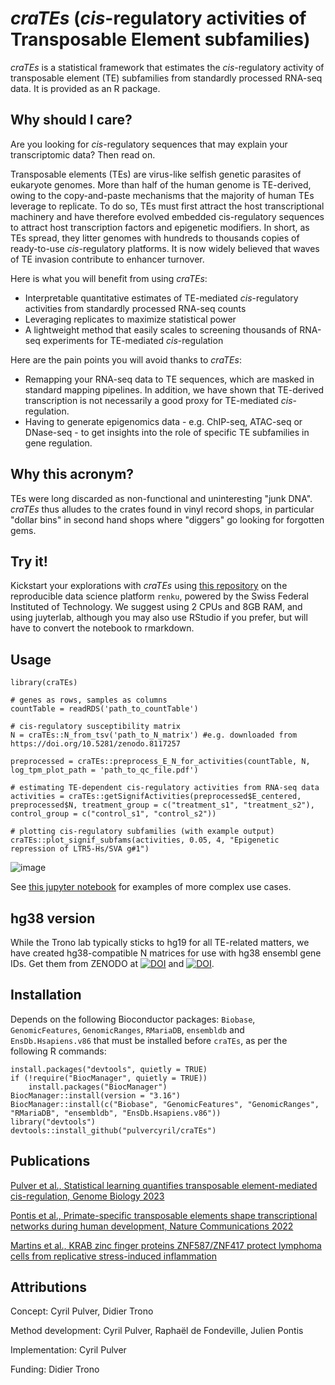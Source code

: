 # *craTEs* (*cis*-regulatory activities of Transposable Element subfamilies)
*craTEs* is a statistical framework that estimates the *cis*-regulatory activity of transposable element (TE) subfamilies from standardly processed RNA-seq data. It is provided as an R package.

## Why should I care?
Are you looking for *cis*-regulatory sequences that may explain your transcriptomic data? Then read on. 

Transposable elements (TEs) are virus-like selfish genetic parasites of eukaryote genomes. More than half of the human genome is TE-derived, owing to the copy-and-paste mechanisms that the majority of human TEs leverage to replicate. To do so, TEs must first attract the host transcriptional machinery and have therefore evolved embedded cis-regulatory sequences to attract host transcription factors and epigenetic modifiers. In short, as TEs spread, they litter genomes with hundreds to thousands copies of ready-to-use *cis*-regulatory platforms. It is now widely believed that waves of TE invasion contribute to enhancer turnover. 

Here is what you will benefit from using *craTEs*:
- Interpretable quantitative estimates of TE-mediated *cis*-regulatory activities from standardly processed RNA-seq counts
- Leveraging replicates to maximize statistical power
- A lightweight method that easily scales to screening thousands of RNA-seq experiments for TE-mediated *cis*-regulation

Here are the pain points you will avoid thanks to *craTEs*: 
- Remapping your RNA-seq data to TE sequences, which are masked in standard mapping pipelines. In addition, we have shown that TE-derived transcription is not necessarily a good proxy for TE-mediated *cis*-regulation.
- Having to generate epigenomics data - e.g. ChIP-seq, ATAC-seq or DNase-seq - to get insights into the role of specific TE subfamilies in gene regulation.

## Why this acronym?
TEs were long discarded as non-functional and uninteresting "junk DNA". *craTEs* thus alludes to the crates found in vinyl record shops, in particular "dollar bins" in second hand shops where "diggers" go looking for forgotten gems.

## Try it!

Kickstart your explorations with *craTEs* using [this repository](https://renkulab.io/projects/cyril.pulver/crates-basics/sessions/new) on the reproducible data science platform `renku`, powered by the Swiss Federal Instituted of Technology. We suggest using 2 CPUs and 8GB RAM, and using juyterlab, although you may also use RStudio if you prefer, but will have to convert the notebook to rmarkdown.

## Usage

```
library(craTEs)

# genes as rows, samples as columns
countTable = readRDS('path_to_countTable')

# cis-regulatory susceptibility matrix
N = craTEs::N_from_tsv('path_to_N_matrix') #e.g. downloaded from https://doi.org/10.5281/zenodo.8117257

preprocessed = craTEs::preprocess_E_N_for_activities(countTable, N, log_tpm_plot_path = 'path_to_qc_file.pdf')

# estimating TE-dependent cis-regulatory activities from RNA-seq data
activities = craTEs::getSignifActivities(preprocessed$E_centered, preprocessed$N, treatment_group = c("treatment_s1", "treatment_s2"), control_group = c("control_s1", "control_s2"))

# plotting cis-regulatory subfamilies (with example output)
craTEs::plot_signif_subfams(activities, 0.05, 4, "Epigenetic repression of LTR5-Hs/SVA g#1")
```
![image](https://github.com/bopekno/craTEs/assets/44056089/02c2017a-819a-4dd1-a9fd-3706b70d7538)

See [this jupyter notebook](https://renkulab.io/gitlab/crates/klf4-znf611-sva-crispri/-/blob/master/notebooks/TE_subfamily_diff_activity_poc.md) for examples of more complex use cases.

## hg38 version

While the Trono lab typically sticks to hg19 for all TE-related matters, we have created hg38-compatible N matrices for use with hg38 ensembl gene IDs. Get them from ZENODO at [![DOI](https://zenodo.org/badge/DOI/10.5281/zenodo.10390247.svg)](https://doi.org/10.5281/zenodo.10390247) and [![DOI](https://zenodo.org/badge/DOI/10.5281/zenodo.10390262.svg)](https://doi.org/10.5281/zenodo.10390262).



## Installation
Depends on the following Bioconductor packages: `Biobase`, `GenomicFeatures`, `GenomicRanges`, `RMariaDB`, `ensembldb` and `EnsDb.Hsapiens.v86` that must be installed before `craTEs`, as per the following R commands:

```
install.packages("devtools", quietly = TRUE)
if (!require("BiocManager", quietly = TRUE))
    install.packages("BiocManager")
BiocManager::install(version = "3.16")
BiocManager::install(c("Biobase", "GenomicFeatures", "GenomicRanges", "RMariaDB", "ensembldb", "EnsDb.Hsapiens.v86"))
library("devtools")
devtools::install_github("pulvercyril/craTEs")
```

## Publications
[Pulver et al., Statistical learning quantifies transposable element-mediated cis-regulation, Genome Biology 2023](https://doi.org/10.1186/s13059-023-03085-7)

[Pontis et al., Primate-specific transposable elements shape transcriptional networks during human development, Nature Communications 2022](https://www.nature.com/articles/s41467-022-34800-w)

[Martins et al., KRAB zinc finger proteins ZNF587/ZNF417 protect lymphoma cells from replicative stress-induced inflammation](https://www.biorxiv.org/content/10.1101/2023.03.08.531722v1)

## Attributions
Concept: Cyril Pulver, Didier Trono

Method development: Cyril Pulver, Raphaël de Fondeville, Julien Pontis

Implementation: Cyril Pulver

Funding: Didier Trono

